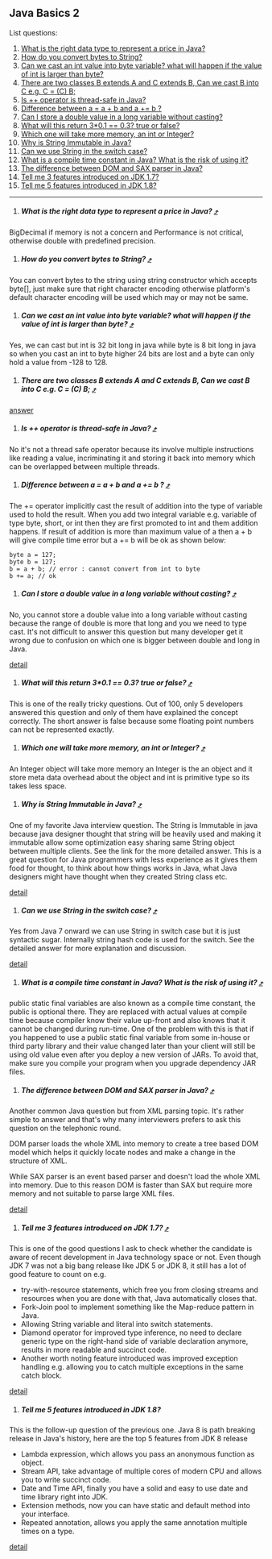 Java Basics 2
---------------

List questions:

1. [What is the right data type to represent a price in Java?](#what-is-the-right-data-type-to-represent-a-price-in-java-)
1. [How do you convert bytes to String?](#how-do-you-convert-bytes-to-string-)
1. [Can we cast an int value into byte variable? what will happen if the value of int is larger than byte?](#can-we-cast-an-int-value-into-byte-variable-what-will-happen-if-the-value-of-int-is-larger-than-byte-)
1. [There are two classes B extends A and C extends B, Can we cast B into C e.g. C = (C) B;](#there-are-two-classes-b-extends-a-and-c-extends-b-can-we-cast-b-into-c-eg-c--c-b-)
1. [Is ++ operator is thread-safe in Java?](#is--operator-is-thread-safe-in-java-)
1. [Difference between a = a + b and a += b ?](#difference-between-a--a--b-and-a--b--)
1. [Can I store a double value in a long variable without casting?](#can-i-store-a-double-value-in-a-long-variable-without-casting-)
1. [What will this return 3*0.1 == 0.3? true or false?](#what-will-this-return-301--03-true-or-false-)
1. [Which one will take more memory, an int or Integer?](#which-one-will-take-more-memory-an-int-or-integer-)
1. [Why is String Immutable in Java?](#why-is-string-immutable-in-java-)
1. [Can we use String in the switch case?](#can-we-use-string-in-the-switch-case-)
1. [What is a compile time constant in Java? What is the risk of using it?](#what-is-a-compile-time-constant-in-java-what-is-the-risk-of-using-it-)
1. [The difference between DOM and SAX parser in Java?](#the-difference-between-dom-and-sax-parser-in-java-)
1. [Tell me 3 features introduced on JDK 1.7?]()
1. [Tell me 5 features introduced in JDK 1.8?]()

---

1. ##### What is the right data type to represent a price in Java? [&#10548;](#java-basics-2)

  BigDecimal if memory is not a concern and Performance is not critical, otherwise double with predefined precision.

1. ##### How do you convert bytes to String? [&#10548;](#java-basics-2)

  You can convert bytes to the string using string constructor which accepts byte[], just make sure that right character encoding otherwise platform's default character encoding will be used which may or may not be same.

1. ##### Can we cast an int value into byte variable? what will happen if the value of int is larger than byte? [&#10548;](#java-basics-2)

  Yes, we can cast but int is 32 bit long in java while byte is 8 bit long in java so when you cast an int to byte higher 24 bits are lost and a byte can only hold a value from -128 to 128.

1. ##### There are two classes B extends A and C extends B, Can we cast B into C e.g. C = (C) B; [&#10548;](#java-basics-2)

  [answer](http://javarevisited.blogspot.sg/2012/12/what-is-type-casting-in-java-class-interface-example.html)

1. ##### Is ++ operator is thread-safe in Java? [&#10548;](#java-basics-2)

  No it's not a thread safe operator because its involve multiple instructions like reading a value, incriminating it and storing it back into memory which can be overlapped between multiple threads.

1. ##### Difference between a = a + b and a += b ? [&#10548;](#java-basics-2)

  The += operator implicitly cast the result of addition into the type of variable used to hold the result. When you add two integral variable e.g. variable of type byte, short, or int then they are first promoted to int and them addition happens. If result of addition is more than maximum value of a then a + b will give compile time error but a += b will be ok as shown below:

  ```
  byte a = 127;
  byte b = 127;
  b = a + b; // error : cannot convert from int to byte
  b += a; // ok
  ```

1. ##### Can I store a double value in a long variable without casting? [&#10548;](#java-basics-2)

  No, you cannot store a double value into a long variable without casting because the range of double is more  that long and you we need to type cast. It's not difficult to answer this question but many developer get it wrong due to confusion on which one is bigger between double and long in Java.

  [detail](http://java67.blogspot.com/2014/11/how-to-convert-double-to-long-in-java-example.html)

1. ##### What will this return 3*0.1 == 0.3? true or false? [&#10548;](#java-basics-2)

  This is one of the really tricky questions. Out of 100, only 5 developers answered this question and only of them have explained the concept correctly. The short answer is false because some floating point numbers can not be represented exactly.

1. ##### Which one will take more memory, an int or Integer? [&#10548;](#java-basics-2)

  An Integer object will take more memory an Integer is the an object and it  store meta data overhead about the object and int is primitive type so its takes less space.

1. ##### Why is String Immutable in Java? [&#10548;](#java-basics-2)

  One of my favorite Java interview question. The String is Immutable in java because java designer thought that string will be heavily used and making it immutable allow some optimization easy sharing same String object between multiple clients. See the link for the more detailed answer. This is a great question for Java programmers with less experience as it gives them food for thought, to think about how things works in Java, what Java designers might have thought when they created String class etc.

  [detail](http://java67.blogspot.sg/2014/01/why-string-class-has-made-immutable-or-final-java.html)

1. ##### Can we use String in the switch case? [&#10548;](#java-basics-2)

  Yes from Java 7 onward we can use String in switch case but it is just syntactic sugar. Internally string hash code is used for the switch. See the detailed answer for more explanation and discussion.

  [detail](http://javarevisited.blogspot.sg/2011/08/string-switch-case-jdk7-example.html)

1. ##### What is a compile time constant in Java? What is the risk of using it? [&#10548;](#java-basics-2)

  public static final variables are also known as a compile time constant, the public is optional there. They are replaced with actual values at compile time because compiler know their value up-front and also knows that it cannot be changed during run-time. One of the problem with this is that if you happened to use a public static final variable from some in-house or third party library and their value changed later than your client will still be using old value even after you deploy a new version of JARs. To avoid that, make sure you compile your program when you upgrade dependency JAR files.

1. ##### The difference between DOM and SAX parser in Java? [&#10548;](#java-basics-2)

  Another common Java question but from XML parsing topic. It's rather simple to answer and that's why many interviewers prefers to ask this question on the telephonic round.

  DOM parser loads the whole XML into memory to create a tree based DOM model which helps it quickly locate nodes and make a change in the structure of XML.

  While SAX parser is an event based parser and doesn't load the whole XML into memory. Due to this reason DOM is faster than SAX but require more memory and not suitable to parse large XML files.

  [detail](http://javarevisited.blogspot.sg/2011/12/difference-between-dom-and-sax-parsers.html)

1. ##### Tell me 3 features introduced on JDK 1.7? [&#10548;](#java-basics-2)

  This is one of the good questions I ask to check whether the candidate is aware of recent development in Java technology space or not. Even though JDK 7 was not a big bang release like JDK 5 or JDK 8, it still has a lot of good feature to count on e.g.

  * try-with-resource statements, which free you from closing streams and resources when you are done with that, Java automatically closes that.
  * Fork-Join pool to implement something like the Map-reduce pattern in Java.
  * Allowing String variable and literal into switch statements.
  * Diamond operator for improved type inference, no need to declare generic type on the right-hand side of variable declaration anymore, results in more readable and succinct code.
  * Another worth noting feature introduced was improved exception handling e.g. allowing you to catch multiple exceptions in the same catch block.

  [detail](http://javarevisited.blogspot.sg/2014/04/10-jdk-7-features-to-revisit-before-you.html)

1. ##### Tell me 5 features introduced in JDK 1.8?

  This is the follow-up question of the previous one. Java 8 is path breaking release in Java's history, here are the top 5 features from JDK 8 release

  * Lambda expression, which allows you pass an anonymous function as object.
  * Stream API, take advantage of multiple cores of modern CPU and allows you to write succinct code.
  * Date and Time API, finally you have a solid and easy to use date and time library right into JDK.
  * Extension methods, now you can have static and default method into your interface.
  * Repeated annotation, allows you apply the same annotation multiple times on a type.

  [detail](http://javarevisited.blogspot.sg/2014/02/10-example-of-lambda-expressions-in-java8.html)
